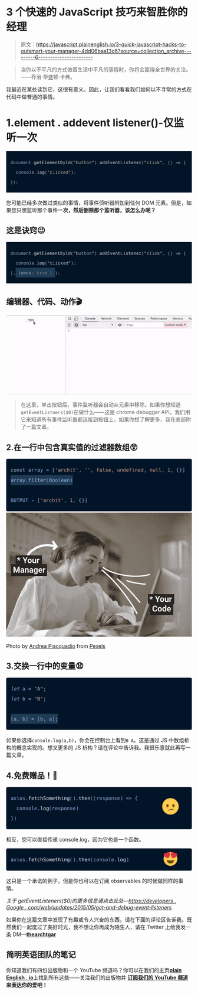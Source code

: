 # 3 个快速的 JavaScript 技巧来智胜你的经理

> 原文：<https://javascript.plainenglish.io/3-quick-javascript-hacks-to-outsmart-your-manager-4dd06baa13c6?source=collection_archive---------6----------------------->

> 当你以不平凡的方式做着生活中平凡的事情时，你将会赢得全世界的关注。——乔治·华盛顿·卡弗。

我最近在某处读到它，这很有意义。因此，让我们看看我们如何以不寻常的方式在代码中做普通的事情。

# 1.element . addevent listener()-仅监听一次

![](img/c76f732a72a9fd91cb89dc006a8213a9.png)

您可能已经多次做过类似的事情，将事件侦听器附加到任何 DOM 元素。但是，如果您只想监听那个事件**一次，然后删除那个监听器，该怎么办呢？**

## 这是诀窍😉

![](img/7a44322f272bdeece946c6cbe0c4bc45.png)

## 编辑器、代码、动作🎬

![](img/70ba4a7b3db59905fc2b33d781b0605c.png)

> 在这里，单击按钮后，事件监听器会自动从元素中移除。如果你想知道`getEventListners($0)`在做什么——这是 chrome debugger API，我们用它来知道所有事件监听器都连接到按钮上。如果你想了解更多，我在底部附了一篇文章。

## 2.在一行中包含真实值的过滤器数组😲

![](img/0a3e6113b565719893dce8e6d831880f.png)![](img/7a5bd1eeb96757dfc2721b7b0a33cd6b.png)

Photo by [Andrea Piacquadio](https://www.pexels.com/@olly?utm_content=attributionCopyText&utm_medium=referral&utm_source=pexels) from [Pexels](https://www.pexels.com/photo/woman-in-white-long-sleeve-shirt-using-silver-laptop-computer-3784324/?utm_content=attributionCopyText&utm_medium=referral&utm_source=pexels)

## 3.交换一行中的变量😧

![](img/e0f3337c2dfb7b3fe86657c48e0a6c94.png)

如果你选择`console.log(a,b)`，你会在控制台上看到`B A`。这是通过 JS 中数组析构的概念实现的。想叉更多的 JS 析构？请在评论中告诉我。我很乐意就此再写一篇文章。

## 4.免费赠品！🥭

![](img/20b066492220a5493c4835780fac7875.png)

相反，您可以直接传递 console.log，因为它也是一个函数。

![](img/f0576496d5ad772634feb9ba513f70d1.png)

这只是一个承诺的例子，但是你也可以在订阅 observables 的时候做同样的事情。

*关于 getEventListeners($0)的更多信息请点击此处—*[*https://developers . Google . com/web/updates/2015/05/get-and-debug-event-listeners*](https://developers.google.com/web/updates/2015/05/get-and-debug-event-listeners)

如果你在这篇文章中发现了有趣或令人兴奋的东西，请在下面的评论区告诉我。既然我们一起度过了美好时光，我不想让你再成为陌生人，请在 Twitter 上给我发一条 DM—[**thearchtgar**](https://twitter.com/thearchitgarg)

## **简明英语团队的笔记**

你知道我们有四份出版物和一个 YouTube 频道吗？你可以在我们的主页[**plain English . io**](https://plainenglish.io/)上找到所有这些——关注我们的出版物并 [**订阅我们的 YouTube 频道**](https://www.youtube.com/channel/UCtipWUghju290NWcn8jhyAw) **来表达你的爱吧！**